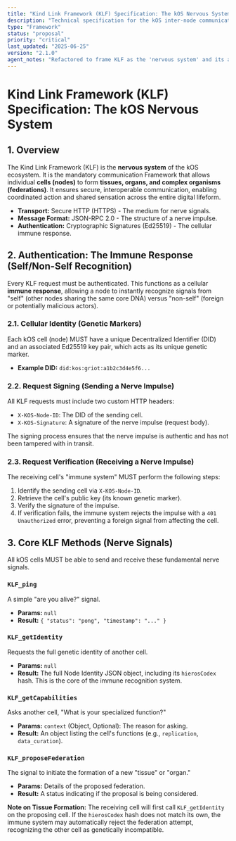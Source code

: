 ```yaml
---
title: "Kind Link Framework (KLF) Specification: The kOS Nervous System"
description: "Technical specification for the kOS inter-node communication Framework, the 'nervous system' of the digital organism."
type: "Framework"
status: "proposal"
priority: "critical"
last_updated: "2025-06-25"
version: "2.1.0"
agent_notes: "Refactored to frame KLF as the 'nervous system' and its authentication as an 'immune response,' completing the biological metaphor."
---
```


# Kind Link Framework (KLF) Specification: The kOS Nervous System

## 1. Overview

The Kind Link Framework (KLF) is the **nervous system** of the kOS ecosystem. It is the mandatory communication Framework that allows individual **cells (nodes)** to form **tissues, organs, and complex organisms (federations)**. It ensures secure, interoperable communication, enabling coordinated action and shared sensation across the entire digital lifeform.

-   **Transport:** Secure HTTP (HTTPS) - The medium for nerve signals.
-   **Message Format:** JSON-RPC 2.0 - The structure of a nerve impulse.
-   **Authentication:** Cryptographic Signatures (Ed25519) - The cellular immune response.

## 2. Authentication: The Immune Response (Self/Non-Self Recognition)

Every KLF request must be authenticated. This functions as a cellular **immune response**, allowing a node to instantly recognize signals from "self" (other nodes sharing the same core DNA) versus "non-self" (foreign or potentially malicious actors).

### 2.1. Cellular Identity (Genetic Markers)

Each kOS cell (node) MUST have a unique Decentralized Identifier (DID) and an associated Ed25519 key pair, which acts as its unique genetic marker.
-   **Example DID:** `did:kos:griot:a1b2c3d4e5f6...`

### 2.2. Request Signing (Sending a Nerve Impulse)
All KLF requests must include two custom HTTP headers:
-   `X-KOS-Node-ID`: The DID of the sending cell.
-   `X-KOS-Signature`: A signature of the nerve impulse (request body).

The signing process ensures that the nerve impulse is authentic and has not been tampered with in transit.

### 2.3. Request Verification (Receiving a Nerve Impulse)
The receiving cell's "immune system" MUST perform the following steps:
1.  Identify the sending cell via `X-KOS-Node-ID`.
2.  Retrieve the cell's public key (its known genetic marker).
3.  Verify the signature of the impulse.
4.  If verification fails, the immune system rejects the impulse with a `401 Unauthorized` error, preventing a foreign signal from affecting the cell.

## 3. Core KLF Methods (Nerve Signals)

All kOS cells MUST be able to send and receive these fundamental nerve signals.

### `KLF_ping`
A simple "are you alive?" signal.
-   **Params:** `null`
-   **Result:** `{ "status": "pong", "timestamp": "..." }`

### `KLF_getIdentity`
Requests the full genetic identity of another cell.
-   **Params:** `null`
-   **Result:** The full Node Identity JSON object, including its `hierosCodex` hash. This is the core of the immune recognition system.

### `KLF_getCapabilities`
Asks another cell, "What is your specialized function?"
-   **Params:** `context` (Object, Optional): The reason for asking.
-   **Result:** An object listing the cell's functions (e.g., `replication`, `data_curation`).

### `KLF_proposeFederation`
The signal to initiate the formation of a new "tissue" or "organ."
-   **Params:** Details of the proposed federation.
-   **Result:** A status indicating if the proposal is being considered.

**Note on Tissue Formation:** The receiving cell will first call `KLF_getIdentity` on the proposing cell. If the `hierosCodex` hash does not match its own, the immune system may automatically reject the federation attempt, recognizing the other cell as genetically incompatible. 